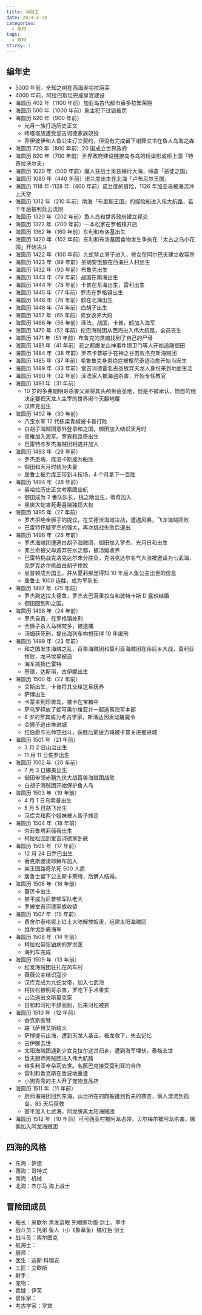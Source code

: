```yaml
---
title: 海贼王
date: 2024-4-18
categories:
  - 素材
tags:
  - 素材
sticky: 1
---
```


## 编年史

- 5000 年前，全知之树在西海奥哈拉萌芽
- 4000 年前，阿拉巴斯坦完成皇宫建设
- 海圆历 402 年（1100 年前）加亚岛古代都市香多拉繁荣期
- 海圆历 500 年（1000 年前）象主犯下过错被罚
- 海圆历 620 年（900 年前）
  - 光月一族打造历史正文
  - 咚塔塔族遭受堂吉诃德家族奴役
  - 乔伊波伊和人鱼公主订立契约，但没有完成留下谢罪文书在鱼人岛海之森
- 海圆历 720 年（800 年前）20 国成立世界政府
- 海圆历 820 年（700 年前）世界政府建设链接岛与岛的桥梁形成桥上国「特奇拉沃尔夫」
- 海圆历 1020 年（500 年前）魔人狂战士奥兹横行大海，缔造「恶徒之国」
- 海圆历 1080 年（440 年前）诺兰度出生在北海「卢布尼尔王国」
- 海圆历 1118 年-1128 年（400 年前）诺兰度的冒险，1126 年加亚岛被海流冲上天空
- 海圆历 1312 年（210 年前）南海「布里斯王国」的探险船进入伟大航路，若干年后被判处云流刑
- 海圆历 1320 年（202 年前）鱼人岛和世界政府建立邦交
- 海圆历 1322 年（200 年前）一本松家在罗格镇开店
- 海圆历 1362 年（160 年前）东利和布洛基出生
- 海圆历 1420 年（102 年前）东利和布洛基因食物发生争执在「太古之岛小花园」开始决斗
- 海圆历 1422 年（100 年前）九蛇禁止男子进入，修女在阿尔巴夫建立收容所
- 海圆历 1423 年（99 年前）圣胡安饿狼在西海巨人村出生
- 海圆历 1432 年（90 年前）布鲁克出生
- 海圆历 1443 年（79 年前）战国在南海出生
- 海圆历 1444 年（78 年前）卡普在东海出生，雷利出生
- 海圆历 1445 年（77 年前）罗杰在罗格镇出生
- 海圆历 1446 年（76 年前）鹤在北海出生
- 海圆历 1448 年（74 年前）白胡子出生
- 海圆历 1457 年（65 年前）修女收养大妈
- 海圆历 1466 年（56 年前）泽法，战国，卡普，鹤加入海军
- 海圆历 1470 年（52 年前）伦巴海贼团从西海进入伟大航路，全员丧生
- 海圆历 1471 年（51 年前）布鲁克的灵魂找到了自己的尸骨
- 海圆历 1481 年（41 年前）花之都爆发山神事件锦卫门等人开始追随御田
- 海圆历 1484 年（38 年前）罗杰卡普联手在神之谷击败洛克斯海贼团
- 海圆历 1485 年（37 年前）希鲁鲁克身患绝症被樱花奇迹治愈开始当医生
- 海圆历 1489 年（33 年前）堂吉诃德霍名古圣放弃天龙人身份来到地面生活
- 海圆历 1490 年（32 年前）泽法家人被海盗杀害，开始专任教官
- 海圆历 1491 年（31 年前）
  - 10 岁的多弗朗明哥杀害父亲将其头颅带会圣地，但是不被承认，愤怒的他决定要把天龙人主宰的世界闹个天翻地覆
  - 汉库克出生
- 海圆历 1492 年（30 年前）
  - 八宝水军 12 代栋梁青椒被卡普打败
  - 白胡子海贼团意外登录和之国，御田加入结识天月时
  - 青雉加入海军。罗宾和路奇出生
  - 巴雷特与罗杰海贼团相遇并加入
- 海圆历 1493 年（29 年前）
  - 罗杰患病，库洛卡斯成为船医
  - 御田和天月时结为夫妻
  - 居鲁士被力库王带到斗技场，4 个月拿下一百胜
- 海圆历 1494 年（28 年前）
  - 奥哈拉历史正文考察团出航
  - 御田成为 2 番队队长，桃之助出生，蒂奇加入
  - 黑炭大蛇害死寿喜烧独揽大权
- 海圆历 1495 年（27 年前）
  - 罗杰拒绝金狮子的提议，在艾德沃海域决战，遭遇风暴，飞龙海贼团败
  - 巴雷特怀疑罗杰的强大，再次挑战失败后退出
- 海圆历 1496 年（26 年前）
  - 罗杰海贼团遭遇白胡子海贼团，御田加入罗杰，光月日和出生
  - 弗兰奇被父母遗弃在水之都，被汤姆收养
  - 巴雷特挑战克洛克达尔未分胜负，克洛克达尔名气大涨被邀请为七武海，克罗克达尔挑战白胡子惨败
  - 尼普顿成为国王。并从夏莉那里得知 10 年后人鱼公主出世的信息
  - 居鲁士 1000 连胜，成为军队长
- 海圆历 1497 年（25 年前）
  - 罗杰到达拉夫德鲁，罗杰去巴苔里拉岛和波特卡斯 D 露玖结婚
  - 御田回到和之国。
- 海圆历 1498 年（24 年前）
  - 罗杰自首，在罗格镇处刑
  - 金狮子杀入马林梵多，被逮捕
  - 汤姆获死刑，提出海列车构想获得 10 年缓刑
- 海圆历 1499 年（23 年前）
  - 和之国发生海贼之乱，百兽海贼团和莫利亚海贼团在玲后乡大战，莫利亚惨败，龙马坟墓被盗
  - 海军抓捕巴雷特
  - 基德，达斯琪，古伊娜出生
- 海圆历 1500 年（22 年前）
  - 艾斯出生，卡普将其交给达旦抚养
  - 萨博出生
  - 卡蒙来到珍兽岛，被卡在宝箱中
  - 萨乌罗释放了妮可奥尔维亚并一起逃离海军本部
  - 8 岁的罗宾成为考古学家，斯潘达因发动屠魔令
  - 金狮子逃出推进城
  - 红伯爵与元帅空战斗，获胜后筋疲力竭被卡普关进推进城
- 海圆历 1501 年（21 年前）
  - 3 月 2 日山治出生
  - 11 月 11 日佐罗出生
- 海圆历 1502 年（20 年前）
  - 7 月 3 日娜美出生
  - 御田带领赤鞘九侠大战百兽海贼团战败
  - 白胡子海贼团开始保护鱼人岛
- 海圆历 1503 年（19 年前）
  - 4 月 1 日乌索普出生
  - 5 月 5 日路飞出生
  - 汉库克和两个姐妹被人贩子掳走
- 海圆历 1504 年（18 年前）
  - 奈菲鲁塔莉薇薇出生
  - 柯拉松回到堂吉诃德家卧底
- 海圆历 1505 年（17 年前）
  - 12 月 24 日乔巴出生
  - 香克斯邀请耶稣布加入
  - 某王国路奇杀死 500 人质
  - 居鲁士留下公主斯卡莱特，后俩人结婚。
- 海圆历 1506 年（16 年前）
  - 蕾贝卡出生
  - 甚平成为尼普顿军队老大
  - 罗被堂吉诃德家族收留
- 海圆历 1507 年（15 年前）
  - 费舍尔泰格爬上红土大陆解放奴隶，组建太阳海贼团
  - 维尔戈卧底海军
- 海圆历 1508 年（14 年前）
  - 柯拉松带铅铂病的罗求医
  - 海列车完成
- 海圆历 1509 年（13 年前）
  - 红发海贼团驻扎在风车村
  - 薇薇公主结识寇沙
  - 汉库克成为九蛇女帝，加入七武海
  - 柯拉松被明哥杀害，罗吃下手术果实
  - 山治逃出文斯莫克家
  - 日和和河松不辞而别，后来河松被抓
- 海圆历 1510 年（12 年前）
  - 香克斯断臂
  - 路飞萨博艾斯结义
  - 萨博提前出海，遭到天龙人袭击，被龙救下，失去记忆
  - 古伊娜去世
  - 太阳海贼团遇到少女克拉尔送其归乡，遭到海军埋伏，泰格去世
  - 哲夫厨师海贼团进入伟大航路
  - 维多利亚辛朵莉去世。名医巴克接受莫利亚的合作
  - 雷利和香克斯在香波地重逢
  - 小狗秀秀的主人开了宠物食品店
- 海圆历 1511 年（11 年前）
  - 厨师海贼团回到东海，山治所在的商船遭到哲夫的袭击，俩人漂流到孤岛。85 天后获救
  - 甚平加入七武海，阿龙脱离太阳海贼团
- 海圆历 1512 年（10 年前）可可西亚村被阿龙占领，贝尔梅尔被阿龙杀害。娜美加入阿龙海贼团

## 四海的风格

- 东海：梦想
- 西海：哥特式
- 南海：机械
- 北海：杰尔马 海上战士

## 冒险团成员

- 船长：米歇尔 黒发蓝眼 兜帽练功服 剑士、拳手
- 战斗员：托弟 鱼人（小飞象章鱼）橘红色 剑士
- 战斗员：索尔图克
- 航海士：
- 厨师：
- 医生：迪斯·科瑞安
- 工匠：艾欧斯
- 射手：
- 宠物：
- 裁缝：伊芙
- 音乐家：
- 考古学家：罗宾

